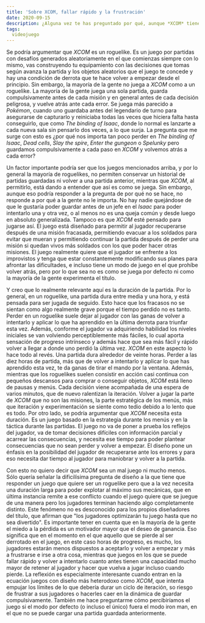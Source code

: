```yaml
---
title: 'Sobre XCOM, fallar rápido y la frustración'
date: 2020-09-15
description: ¿Alguna vez te has preguntado por qué, aunque *XCOM* tiene la estructura formal de un roguelike, no se juega ni se siente como tal? Este artículo explora por qué a los jugadores no les importa morir y volver a empezar una y otra vez en juegos como *The binding of Isaac*, *Spelunky* o *Dead cells* pero guardan compulsivamente tras cada turno y vuelen atrás ante cada error en *XCOM*.
tags:
  videojuego
---
```

Se podría argumentar que *XCOM* es un roguelike. Es un juego por partidas con desafíos generados aleatoriamente en el que comienzas siempre con lo mismo, vas construyendo tu equipamiento con las decisiones que tomas según avanza la partida y los objetos aleatorios que el juego te concede y hay una condición de derrota que te hace volver a empezar desde el principio. Sin embargo, la mayoría de la gente no juega a *XCOM* como a un roguelike. La mayoría de la gente juega una sola partida, guarda compulsivamente antes de cada misión y en general antes de cada decisión peligrosa, y vuelve atrás ante cada error. Se juega más parecido a *Pokémon*, cuando uno guardaba antes del legendario de turno para asegurarse de capturarlo y reiniciaba todas las veces que hiciera falta hasta conseguirlo, que como *The binding of Isaac*, donde lo normal es lanzarte a cada nueva sala sin pensarlo dos veces, a lo que surja. La pregunta que me surge con esto es ¿por qué nos importa tan poco perder en *The binding of Isaac*, *Dead cells*, *Slay the spire*, *Enter the gungeon* o *Spelunky* pero guardamos compulsivamente a cada paso en *XCOM* y volvemos atrás a cada error?

Un factor importante podría ser que los juegos mencionados arriba, y por lo general la mayoría de roguelikes, no permiten conservar un historial de partidas guardadas ni volver a una partida anterior, mientras que *XCOM*, al permitirlo, está dando a entender que así es como se juega. Sin embargo, aunque eso podría responder a la pregunta de por qué no se hace, no responde a por qué a la gente no le importa. No hay nadie quejándose de que le gustaría poder guardar antes de un jefe en el *Isaac* para poder intentarlo una y otra vez, o al menos no es una queja común y desde luego en absoluto generalizada. Tampoco es que *XCOM* esté pensado para jugarse así. El juego está diseñado para permitir al jugador recuperarse después de una misión fracasada, permitiendo evacuar a los soldados para evitar que mueran y permitiendo continuar la partida después de perder una misión si quedan vivos más soldados con los que poder hacer otras misiones. El juego realmente quiere que el jugador se enfrente a los improvistos y tenga que estar constantemente modificando sus planes para afrontar las dificultades, e incluso tiene un modo de juego en el que prohíbe volver atrás, pero por lo que sea no es como se juega por defecto ni como la mayoría de la gente experimenta el título.

Y creo que lo realmente relevante aquí es la duración de la partida. Por lo general, en un roguelike, una partida dura entre media y una hora, y está pensada para ser jugada de seguido. Esto hace que los fracasos no se sientan como algo realmente grave porque el tiempo perdido no es tanto. Perder en un roguelike suele dejar al jugador con las ganas de volver a intentarlo y aplicar lo que ha aprendido en la última derrota para triunfar esta vez. Además, conforme el jugador va adquiriendo habilidad los niveles iniciales se van volviendo perceptiblemente más fáciles, lo cual aporta sensación de progreso intrínseco y además hace que sea más fácil y rápido volver a llegar a donde uno perdió la última vez. *XCOM* en este aspecto lo hace todo al revés. Una partida dura alrededor de veinte horas. Perder a las diez horas de partida, más que de volver a intentarlo y aplicar lo que has aprendido esta vez, te da ganas de tirar el mando por la ventana. Además, mientras que los roguelikes suelen consistir en acción casi continua con pequeños descansos para comprar o conseguir objetos, *XCOM* está lleno de pausas y menús. Cada decisión viene acompañada de una espera de varios minutos, que de nuevo ralentizan la iteración. Volver a jugar la parte de *XCOM* que no son las misiones, la parte estratégica de los menús, más que iteración y experimentación se siente como tedio debido a lo lento que es todo. Por otro lado, se podría argumentar que *XCOM* necesita esta duración. Es un juego basado en la estrategia durante los menús y en la táctica durante las partidas. El juego no va de poner a prueba los reflejos del jugador, va de tomar decisiones difíciles con información parcial y acarrear las consecuencias, y necesita ese tiempo para poder plantear consecuencias que no sean perder y volver a empezar. El diseño pone un énfasis en la posibilidad del jugador de recuperarse ante los errores y para eso necesita dar tiempo al jugador para maniobrar y volver a la partida.

Con esto no quiero decir que *XCOM* sea un mal juego ni mucho menos. Sólo quería señalar la dificilísima pregunta de diseño a la que tiene que responder un juego que quiere ser un roguelike pero que a la vez necesita una duración larga para poder explotar al máximo sus mecánicas, que en última instancia remite a ese conflicto cuando el juego quiere que se juegue de una manera pero los jugadores terminan haciendo algo completamente distinto. Este fenómeno no es desconocido para los propios diseñadores del título, que afirman que "los jugadores optimizarán tu juego hasta que no sea divertido". Es importante tener en cuenta que en la mayoría de la gente el miedo a la pérdida es un motivador mayor que el deseo de ganancia. Eso significa que en el momento en el que aquello que se pierde al ser derrotado en el juego, en este caso horas de progreso, es mucho, los jugadores estarán menos dispuestos a aceptarlo y volver a empezar y más a frustrarse e irse a otra cosa, mientras que juegos en los que se puede fallar rápido y volver a intentarlo cuanto antes tienen una capacidad mucho mayor de retener al jugador y hacer que vuelva a jugar incluso cuando pierde. La reflexión es especialmente interesante cuando entran en la ecuación juegos con diseño más heterodoxo como *XCOM*, que intenta empujar los límites de lo que debería durar un ciclo de iteración, so riesgo de frustrar a sus jugadores o hacerles caer en la dinámica de guardar compulsivamente. También me hace preguntarme cómo percibiríamos el juego si el modo por defecto (o incluso el único) fuera el modo iron man, en el que no se puede cargar una partida guardada anteriormente.
